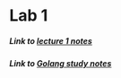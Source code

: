 # Lab 1

##### Link to [lecture 1 notes](Lecture1.md)
##### Link to [Golang study notes](Golang-1.md)
